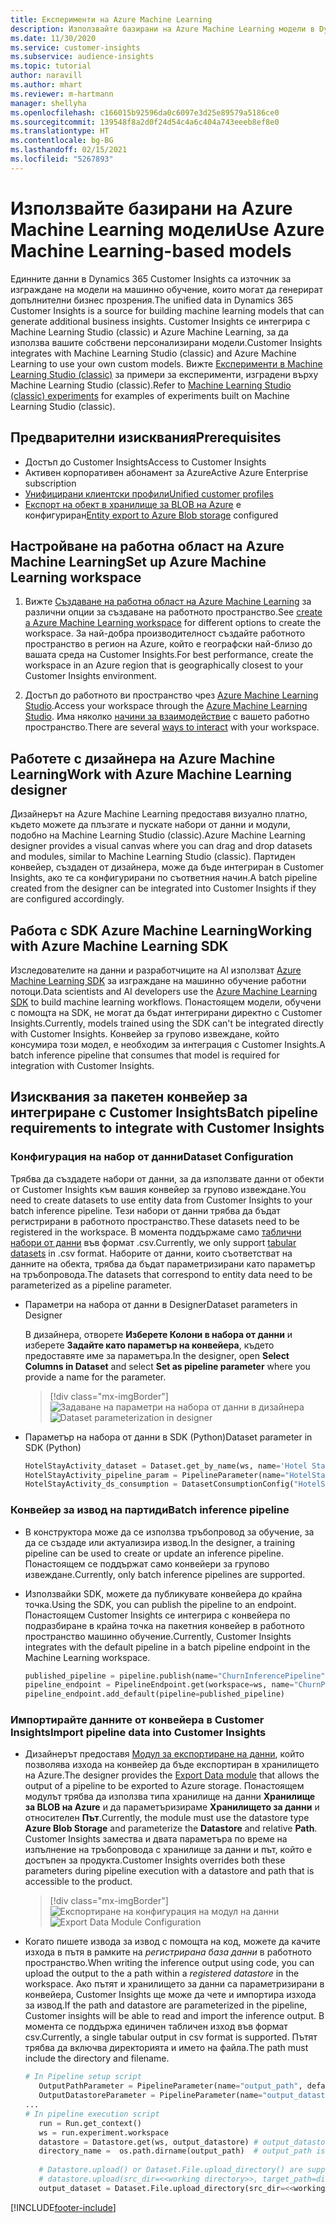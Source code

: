 ```yaml
---
title: Експерименти на Azure Machine Learning
description: Използвайте базирани на Azure Machine Learning модели в Dynamics 365 Customer Insights.
ms.date: 11/30/2020
ms.service: customer-insights
ms.subservice: audience-insights
ms.topic: tutorial
author: naravill
ms.author: mhart
ms.reviewer: m-hartmann
manager: shellyha
ms.openlocfilehash: c166015b92596da0c6097e3d25e89579a5186ce0
ms.sourcegitcommit: 139548f8a2d0f24d54c4a6c404a743eeeb8ef8e0
ms.translationtype: HT
ms.contentlocale: bg-BG
ms.lasthandoff: 02/15/2021
ms.locfileid: "5267893"
---
```

# <a name="use-azure-machine-learning-based-models"></a><span data-ttu-id="f1552-103">Използвайте базирани на Azure Machine Learning модели</span><span class="sxs-lookup"><span data-stu-id="f1552-103">Use Azure Machine Learning-based models</span></span>

<span data-ttu-id="f1552-104">Единните данни в Dynamics 365 Customer Insights са източник за изграждане на модели на машинно обучение, които могат да генерират допълнителни бизнес прозрения.</span><span class="sxs-lookup"><span data-stu-id="f1552-104">The unified data in Dynamics 365 Customer Insights is a source for building machine learning models that can generate additional business insights.</span></span> <span data-ttu-id="f1552-105">Customer Insights се интегрира с Machine Learning Studio (classic) и Azure Machine Learning, за да използва вашите собствени персонализирани модели.</span><span class="sxs-lookup"><span data-stu-id="f1552-105">Customer Insights integrates with Machine Learning Studio (classic) and Azure Machine Learning to use your own custom models.</span></span> <span data-ttu-id="f1552-106">Вижте [Експерименти в Machine Learning Studio (classic)](machine-learning-studio-experiments.md) за примери за експерименти, изградени върху Machine Learning Studio (classic).</span><span class="sxs-lookup"><span data-stu-id="f1552-106">Refer to [Machine Learning Studio (classic) experiments](machine-learning-studio-experiments.md) for examples of experiments built on Machine Learning Studio (classic).</span></span> 

## <a name="prerequisites"></a><span data-ttu-id="f1552-107">Предварителни изисквания</span><span class="sxs-lookup"><span data-stu-id="f1552-107">Prerequisites</span></span>

- <span data-ttu-id="f1552-108">Достъп до Customer Insights</span><span class="sxs-lookup"><span data-stu-id="f1552-108">Access to Customer Insights</span></span>
- <span data-ttu-id="f1552-109">Активен корпоративен абонамент за Azure</span><span class="sxs-lookup"><span data-stu-id="f1552-109">Active Azure Enterprise subscription</span></span>
- [<span data-ttu-id="f1552-110">Унифицирани клиентски профили</span><span class="sxs-lookup"><span data-stu-id="f1552-110">Unified customer profiles</span></span>](data-unification.md)
- <span data-ttu-id="f1552-111">[Експорт на обект в хранилище за BLOB на Azure](export-azure-blob-storage.md) е конфигуриран</span><span class="sxs-lookup"><span data-stu-id="f1552-111">[Entity export to Azure Blob storage](export-azure-blob-storage.md) configured</span></span>

## <a name="set-up-azure-machine-learning-workspace"></a><span data-ttu-id="f1552-112">Настройване на работна област на Azure Machine Learning</span><span class="sxs-lookup"><span data-stu-id="f1552-112">Set up Azure Machine Learning workspace</span></span>

1. <span data-ttu-id="f1552-113">Вижте [Създаване на работна област на Azure Machine Learning](https://docs.microsoft.com/azure/machine-learning/concept-workspace#-create-a-workspace) за различни опции за създаване на работното пространство.</span><span class="sxs-lookup"><span data-stu-id="f1552-113">See [create a Azure Machine Learning workspace](https://docs.microsoft.com/azure/machine-learning/concept-workspace#-create-a-workspace) for different options to create the workspace.</span></span> <span data-ttu-id="f1552-114">За най-добра производителност създайте работното пространство в регион на Azure, който е географски най-близо до вашата среда на Customer Insights.</span><span class="sxs-lookup"><span data-stu-id="f1552-114">For best performance, create the workspace in an Azure region that is geographically closest to your Customer Insights environment.</span></span>

1. <span data-ttu-id="f1552-115">Достъп до работното ви пространство чрез [Azure Machine Learning Studio](https://ml.azure.com/).</span><span class="sxs-lookup"><span data-stu-id="f1552-115">Access your workspace through the [Azure Machine Learning Studio](https://ml.azure.com/).</span></span> <span data-ttu-id="f1552-116">Има няколко [начини за взаимодействие](https://docs.microsoft.com/azure/machine-learning/concept-workspace#tools-for-workspace-interaction) с вашето работно пространство.</span><span class="sxs-lookup"><span data-stu-id="f1552-116">There are several [ways to interact](https://docs.microsoft.com/azure/machine-learning/concept-workspace#tools-for-workspace-interaction) with your workspace.</span></span>

## <a name="work-with-azure-machine-learning-designer"></a><span data-ttu-id="f1552-117">Работете с дизайнера на Azure Machine Learning</span><span class="sxs-lookup"><span data-stu-id="f1552-117">Work with Azure Machine Learning designer</span></span>

<span data-ttu-id="f1552-118">Дизайнерът на Azure Machine Learning предоставя визуално платно, където можете да плъзгате и пускате набори от данни и модули, подобно на Machine Learning Studio (classic).</span><span class="sxs-lookup"><span data-stu-id="f1552-118">Azure Machine Learning designer provides a visual canvas where you can drag and drop datasets and modules, similar to Machine Learning Studio (classic).</span></span> <span data-ttu-id="f1552-119">Партиден конвейер, създаден от дизайнера, може да бъде интегриран в Customer Insights, ако те са конфигурирани по съответния начин.</span><span class="sxs-lookup"><span data-stu-id="f1552-119">A batch pipeline created from the designer can be integrated into Customer Insights if they are configured accordingly.</span></span> 
   
## <a name="working-with-azure-machine-learning-sdk"></a><span data-ttu-id="f1552-120">Работа с SDK Azure Machine Learning</span><span class="sxs-lookup"><span data-stu-id="f1552-120">Working with Azure Machine Learning SDK</span></span>

<span data-ttu-id="f1552-121">Изследователите на данни и разработчиците на AI използват [Azure Machine Learning SDK](https://docs.microsoft.com/python/api/overview/azure/ml/?view=azure-ml-py&preserve-view=true) за изграждане на машинно обучение работни потоци.</span><span class="sxs-lookup"><span data-stu-id="f1552-121">Data scientists and AI developers use the [Azure Machine Learning SDK](https://docs.microsoft.com/python/api/overview/azure/ml/?view=azure-ml-py&preserve-view=true) to build machine learning workflows.</span></span> <span data-ttu-id="f1552-122">Понастоящем модели, обучени с помощта на SDK, не могат да бъдат интегрирани директно с Customer Insights.</span><span class="sxs-lookup"><span data-stu-id="f1552-122">Currently, models trained using the SDK can't be integrated directly with Customer Insights.</span></span> <span data-ttu-id="f1552-123">Конвейер за групово извеждане, който консумира този модел, е необходим за интеграция с Customer Insights.</span><span class="sxs-lookup"><span data-stu-id="f1552-123">A batch inference pipeline that consumes that model is required for integration with Customer Insights.</span></span>

## <a name="batch-pipeline-requirements-to-integrate-with-customer-insights"></a><span data-ttu-id="f1552-124">Изисквания за пакетен конвейер за интегриране с Customer Insights</span><span class="sxs-lookup"><span data-stu-id="f1552-124">Batch pipeline requirements to integrate with Customer Insights</span></span>

### <a name="dataset-configuration"></a><span data-ttu-id="f1552-125">Конфигурация на набор от данни</span><span class="sxs-lookup"><span data-stu-id="f1552-125">Dataset Configuration</span></span>

<span data-ttu-id="f1552-126">Трябва да създадете набори от данни, за да използвате данни от обекти от Customer Insights към вашия конвейер за групово извеждане.</span><span class="sxs-lookup"><span data-stu-id="f1552-126">You need to create datasets to use entity data from Customer Insights to your batch inference pipeline.</span></span> <span data-ttu-id="f1552-127">Тези набори от данни трябва да бъдат регистрирани в работното пространство.</span><span class="sxs-lookup"><span data-stu-id="f1552-127">These datasets need to be registered in the workspace.</span></span> <span data-ttu-id="f1552-128">В момента поддържаме само [таблични набори от данни](https://docs.microsoft.com/azure/machine-learning/how-to-create-register-datasets#tabulardataset) във формат .csv.</span><span class="sxs-lookup"><span data-stu-id="f1552-128">Currently, we only support [tabular datasets](https://docs.microsoft.com/azure/machine-learning/how-to-create-register-datasets#tabulardataset) in .csv format.</span></span> <span data-ttu-id="f1552-129">Наборите от данни, които съответстват на данните на обекта, трябва да бъдат параметризирани като параметър на тръбопровода.</span><span class="sxs-lookup"><span data-stu-id="f1552-129">The datasets that correspond to entity data need to be parameterized as a pipeline parameter.</span></span>
   
* <span data-ttu-id="f1552-130">Параметри на набора от данни в Designer</span><span class="sxs-lookup"><span data-stu-id="f1552-130">Dataset parameters in Designer</span></span>
   
     <span data-ttu-id="f1552-131">В дизайнера, отворете **Изберете Колони в набора от данни** и изберете **Задайте като параметър на конвейера**, където предоставяте име за параметъра.</span><span class="sxs-lookup"><span data-stu-id="f1552-131">In the designer, open **Select Columns in Dataset** and select **Set as pipeline parameter** where you provide a name for the parameter.</span></span>

     > [!div class="mx-imgBorder"]
     > <span data-ttu-id="f1552-132">![Задаване на параметри на набора от данни в дизайнера](media/intelligence-designer-dataset-parameters.png "Задаване на параметри на набора от данни в дизайнера")</span><span class="sxs-lookup"><span data-stu-id="f1552-132">![Dataset parameterization in designer](media/intelligence-designer-dataset-parameters.png "Dataset parameterization in designer")</span></span>
   
* <span data-ttu-id="f1552-133">Параметър на набора от данни в SDK (Python)</span><span class="sxs-lookup"><span data-stu-id="f1552-133">Dataset parameter in SDK (Python)</span></span>
   
   ```python
   HotelStayActivity_dataset = Dataset.get_by_name(ws, name='Hotel Stay Activity Data')
   HotelStayActivity_pipeline_param = PipelineParameter(name="HotelStayActivity_pipeline_param", default_value=HotelStayActivity_dataset)
   HotelStayActivity_ds_consumption = DatasetConsumptionConfig("HotelStayActivity_dataset", HotelStayActivity_pipeline_param)
   ```

### <a name="batch-inference-pipeline"></a><span data-ttu-id="f1552-134">Конвейер за извод на партиди</span><span class="sxs-lookup"><span data-stu-id="f1552-134">Batch inference pipeline</span></span>
  
* <span data-ttu-id="f1552-135">В конструктора може да се използва тръбопровод за обучение, за да се създаде или актуализира извод.</span><span class="sxs-lookup"><span data-stu-id="f1552-135">In the designer, a training pipeline can be used to create or update an inference pipeline.</span></span> <span data-ttu-id="f1552-136">Понастоящем се поддържат само конвейери за групово извеждане.</span><span class="sxs-lookup"><span data-stu-id="f1552-136">Currently, only batch inference pipelines are supported.</span></span>

* <span data-ttu-id="f1552-137">Използвайки SDK, можете да публикувате конвейера до крайна точка.</span><span class="sxs-lookup"><span data-stu-id="f1552-137">Using the SDK, you can publish the pipeline to an endpoint.</span></span> <span data-ttu-id="f1552-138">Понастоящем Customer Insights се интегрира с конвейера по подразбиране в крайна точка на пакетния конвейер в работното пространство машинно обучение.</span><span class="sxs-lookup"><span data-stu-id="f1552-138">Currently, Customer Insights integrates with the default pipeline in a batch pipeline endpoint in the Machine Learning workspace.</span></span>
   
   ```python
   published_pipeline = pipeline.publish(name="ChurnInferencePipeline", description="Published Churn Inference pipeline")
   pipeline_endpoint = PipelineEndpoint.get(workspace=ws, name="ChurnPipelineEndpoint") 
   pipeline_endpoint.add_default(pipeline=published_pipeline)
   ```

### <a name="import-pipeline-data-into-customer-insights"></a><span data-ttu-id="f1552-139">Импортирайте данните от конвейера в Customer Insights</span><span class="sxs-lookup"><span data-stu-id="f1552-139">Import pipeline data into Customer Insights</span></span>

* <span data-ttu-id="f1552-140">Дизайнерът предоставя [Модул за експортиране на данни](https://docs.microsoft.com/azure/machine-learning/algorithm-module-reference/export-data), който позволява изхода на конвейер да бъде експортиран в хранилището на Azure.</span><span class="sxs-lookup"><span data-stu-id="f1552-140">The designer provides the [Export Data module](https://docs.microsoft.com/azure/machine-learning/algorithm-module-reference/export-data) that allows the output of a pipeline to be exported to Azure storage.</span></span> <span data-ttu-id="f1552-141">Понастоящем модулът трябва да използва типа хранилище на данни **Хранилище за BLOB на Azure** и да параметъризираме **Хранилището за данни** и относителен **Път**.</span><span class="sxs-lookup"><span data-stu-id="f1552-141">Currently, the module must use the datastore type **Azure Blob Storage** and parameterize the **Datastore** and relative **Path**.</span></span> <span data-ttu-id="f1552-142">Customer Insights замества и двата параметъра по време на изпълнение на тръбопровода с хранилище за данни и път, който е достъпен за продукта.</span><span class="sxs-lookup"><span data-stu-id="f1552-142">Customer Insights overrides both these parameters during pipeline execution with a datastore and path that is accessible to the product.</span></span>
   > [!div class="mx-imgBorder"]
   > <span data-ttu-id="f1552-143">![Експортиране на конфигурация на модул на данни](media/intelligence-designer-importdata.png "Експортиране на конфигурация на модул на данни")</span><span class="sxs-lookup"><span data-stu-id="f1552-143">![Export Data Module Configuration](media/intelligence-designer-importdata.png "Export Data Module Configuration")</span></span>
   
* <span data-ttu-id="f1552-144">Когато пишете извода за извод с помощта на код, можете да качите изхода в пътя в рамките на *регистрирана база данни* в работното пространство.</span><span class="sxs-lookup"><span data-stu-id="f1552-144">When writing the inference output using code, you can upload the output to the a path within a *registered datastore* in the workspace.</span></span> <span data-ttu-id="f1552-145">Ако пътят и хранилището за данни са параметризирани в конвейера, Customer Insights ще може да чете и импортира изхода за извод.</span><span class="sxs-lookup"><span data-stu-id="f1552-145">If the path and datastore are parameterized in the pipeline, Customer insights will be able to read and import the inference output.</span></span> <span data-ttu-id="f1552-146">В момента се поддържа единичен табличен изход във формат csv.</span><span class="sxs-lookup"><span data-stu-id="f1552-146">Currently, a single tabular output in csv format is supported.</span></span> <span data-ttu-id="f1552-147">Пътят трябва да включва директорията и името на файла.</span><span class="sxs-lookup"><span data-stu-id="f1552-147">The path must include the directory and filename.</span></span>

   ```python
   # In Pipeline setup script
      OutputPathParameter = PipelineParameter(name="output_path", default_value="HotelChurnOutput/HotelChurnOutput.csv")
      OutputDatastoreParameter = PipelineParameter(name="output_datastore", default_value="workspaceblobstore")
   ...
   # In pipeline execution script
      run = Run.get_context()
      ws = run.experiment.workspace
      datastore = Datastore.get(ws, output_datastore) # output_datastore is parameterized
      directory_name =  os.path.dirname(output_path)  # output_path is parameterized.
      
      # Datastore.upload() or Dataset.File.upload_directory() are supported methods to uplaod the data
      # datastore.upload(src_dir=<<working directory>>, target_path=directory_name, overwrite=False, show_progress=True)
      output_dataset = Dataset.File.upload_directory(src_dir=<<working directory>>, target = (datastore, directory_name)) # Remove trailing "/" from directory_name
   ```


[!INCLUDE[footer-include](../includes/footer-banner.md)]